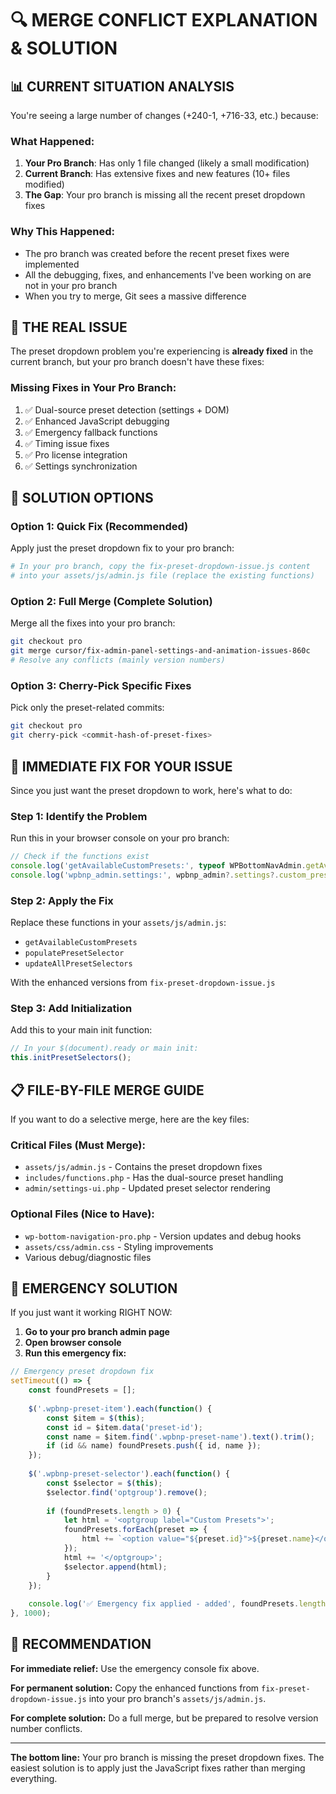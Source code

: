# 🔍 MERGE CONFLICT EXPLANATION & SOLUTION

## 📊 **CURRENT SITUATION ANALYSIS**

You're seeing a large number of changes (+240-1, +716-33, etc.) because:

### **What Happened:**
1. **Your Pro Branch**: Has only 1 file changed (likely a small modification)
2. **Current Branch**: Has extensive fixes and new features (10+ files modified)
3. **The Gap**: Your pro branch is missing all the recent preset dropdown fixes

### **Why This Happened:**
- The pro branch was created before the recent preset fixes were implemented
- All the debugging, fixes, and enhancements I've been working on are not in your pro branch
- When you try to merge, Git sees a massive difference

## 🎯 **THE REAL ISSUE**

The preset dropdown problem you're experiencing is **already fixed** in the current branch, but your pro branch doesn't have these fixes:

### **Missing Fixes in Your Pro Branch:**
1. ✅ Dual-source preset detection (settings + DOM)
2. ✅ Enhanced JavaScript debugging
3. ✅ Emergency fallback functions
4. ✅ Timing issue fixes
5. ✅ Pro license integration
6. ✅ Settings synchronization

## 🚀 **SOLUTION OPTIONS**

### **Option 1: Quick Fix (Recommended)**
Apply just the preset dropdown fix to your pro branch:

```bash
# In your pro branch, copy the fix-preset-dropdown-issue.js content
# into your assets/js/admin.js file (replace the existing functions)
```

### **Option 2: Full Merge (Complete Solution)**
Merge all the fixes into your pro branch:

```bash
git checkout pro
git merge cursor/fix-admin-panel-settings-and-animation-issues-860c
# Resolve any conflicts (mainly version numbers)
```

### **Option 3: Cherry-Pick Specific Fixes**
Pick only the preset-related commits:

```bash
git checkout pro
git cherry-pick <commit-hash-of-preset-fixes>
```

## 🔧 **IMMEDIATE FIX FOR YOUR ISSUE**

Since you just want the preset dropdown to work, here's what to do:

### **Step 1: Identify the Problem**
Run this in your browser console on your pro branch:
```javascript
// Check if the functions exist
console.log('getAvailableCustomPresets:', typeof WPBottomNavAdmin.getAvailableCustomPresets);
console.log('wpbnp_admin.settings:', wpbnp_admin?.settings?.custom_presets);
```

### **Step 2: Apply the Fix**
Replace these functions in your `assets/js/admin.js`:
- `getAvailableCustomPresets`
- `populatePresetSelector` 
- `updateAllPresetSelectors`

With the enhanced versions from `fix-preset-dropdown-issue.js`

### **Step 3: Add Initialization**
Add this to your main init function:
```javascript
// In your $(document).ready or main init:
this.initPresetSelectors();
```

## 📋 **FILE-BY-FILE MERGE GUIDE**

If you want to do a selective merge, here are the key files:

### **Critical Files (Must Merge):**
- `assets/js/admin.js` - Contains the preset dropdown fixes
- `includes/functions.php` - Has the dual-source preset handling
- `admin/settings-ui.php` - Updated preset selector rendering

### **Optional Files (Nice to Have):**
- `wp-bottom-navigation-pro.php` - Version updates and debug hooks
- `assets/css/admin.css` - Styling improvements
- Various debug/diagnostic files

## 🚨 **EMERGENCY SOLUTION**

If you just want it working RIGHT NOW:

1. **Go to your pro branch admin page**
2. **Open browser console**
3. **Run this emergency fix:**

```javascript
// Emergency preset dropdown fix
setTimeout(() => {
    const foundPresets = [];
    
    $('.wpbnp-preset-item').each(function() {
        const $item = $(this);
        const id = $item.data('preset-id');
        const name = $item.find('.wpbnp-preset-name').text().trim();
        if (id && name) foundPresets.push({ id, name });
    });
    
    $('.wpbnp-preset-selector').each(function() {
        const $selector = $(this);
        $selector.find('optgroup').remove();
        
        if (foundPresets.length > 0) {
            let html = '<optgroup label="Custom Presets">';
            foundPresets.forEach(preset => {
                html += `<option value="${preset.id}">${preset.name}</option>`;
            });
            html += '</optgroup>';
            $selector.append(html);
        }
    });
    
    console.log('✅ Emergency fix applied - added', foundPresets.length, 'presets');
}, 1000);
```

## 🎯 **RECOMMENDATION**

**For immediate relief:** Use the emergency console fix above.

**For permanent solution:** Copy the enhanced functions from `fix-preset-dropdown-issue.js` into your pro branch's `assets/js/admin.js`.

**For complete solution:** Do a full merge, but be prepared to resolve version number conflicts.

---

**The bottom line:** Your pro branch is missing the preset dropdown fixes. The easiest solution is to apply just the JavaScript fixes rather than merging everything.